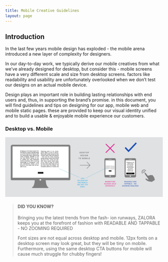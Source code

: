 ```yaml
---
title: Mobile Creative Guidelines
layout: page
---
```


## Introduction

In the last few years mobile design has exploded - the mobile arena introduced a new layer of complexity for designers.

In our day-to-day work, we typically derive our mobile creatives from what we’ve already designed for desktop, but consider this - mobile screens have a very different scale and size from desktop screens. factors like readability and usability are unfortunately overlooked when we don’t test our designs on an actual mobile device.

Design plays an important role in building lasting relationships with end users and, thus, in supporting the brand’s promise. in this document, you will find guidelines and tips on designing for our app, mobile web and mobile static pages. these are provided to keep our visual identity unified and to build a usable & enjoyable mobile experience our customers.

### Desktop vs. Mobile

![Desktop vs Mobile](/assets/images/content/onsite/mobile/desktop_vs_mobile.jpg)

> #### DID YOU KNOW?
> Bringing you the latest trends from the fash- ion runways, ZALORA keeps you at the forefront of fashion with
> READABLE AND TAPPABLE - NO ZOOMING REQUIRED
>
> Font sizes are not equal across desktop and mobile. 12px fonts on a desktop screen may look great, but they will be tiny on mobile. Furthermore, using the same desktop CTA buttons for mobile will cause much struggle for chubby fingers!
